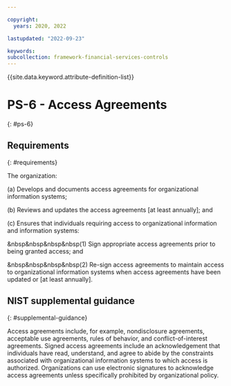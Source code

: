 ```yaml
---

copyright:
  years: 2020, 2022

lastupdated: "2022-09-23"

keywords: 
subcollection: framework-financial-services-controls
---
```


{{site.data.keyword.attribute-definition-list}}

# PS-6 - Access Agreements
{: #ps-6}

## Requirements
{: #requirements}

The organization:

(a) Develops and documents access agreements for organizational information systems;

(b) Reviews and updates the access agreements [at least annually]; and

(c) Ensures that individuals requiring access to organizational information and information systems:

&nbsp&nbsp&nbsp&nbsp(1) Sign appropriate access agreements prior to being granted access; and

&nbsp&nbsp&nbsp&nbsp(2) Re-sign access agreements to maintain access to organizational information systems when access agreements have been updated or [at least annually].

## NIST supplemental guidance
{: #supplemental-guidance}

Access agreements include, for example, nondisclosure agreements, acceptable use agreements, rules of behavior, and conflict-of-interest agreements. Signed access agreements include an acknowledgement that individuals have read, understand, and agree to abide by the constraints associated with organizational information systems to which access is authorized. Organizations can use electronic signatures to acknowledge access agreements unless specifically prohibited by organizational policy.

